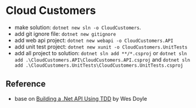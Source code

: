 # Cloud Customers

- make solution: `dotnet new sln -o CloudCustomers`.
- add git ignore file: `dotnet new gitignore`
- add web api project: `dotnet new webapi -o CloudCustomers.API`
- add unit test project: `dotnet new xunit -o CloudCustomers.UnitTests`
- add all project to solution: `dotnet sln add **/*.csproj` or `dotnet sln add .\CloudCustomers.API\CloudCustomers.API.csproj` and `dotnet sln add .\CloudCustomers.UnitTests\CloudCustomers.UnitTests.csproj`

## Reference

- base on [Building a .Net API Using TDD](https://youtu.be/ULJ3UEezisw) by Wes Doyle
